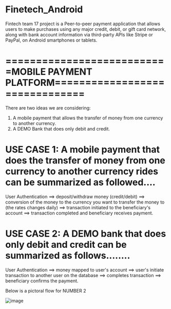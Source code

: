 # Finetech_Android
Fintech team 17 project is a  Peer-to-peer payment application that allows users to make purchases using any major credit, debit, or gift card network, along with bank account information via third-party APIs like Stripe or PayPal, on Android smartphones or tablets.


# ===========================MOBILE PAYMENT PLATFORM===============================


There are two ideas we are considering:
1. A mobile payment that allows the transfer of money from one currency to another currency.
2. A DEMO Bank that does only debit and credit.

# USE CASE 1: A mobile payment that does the transfer of money from one currency to another currency rides can be summarized as followed....
User Authentication ==> deposit/withdraw money (credit/debit) ==> conversion of the money to the currency you want to transfer the money to (the rates changes daily) ==> transaction initiated to the beneficiary's account ==> transaction completed and beneficiary receives payment.

# USE CASE 2: A DEMO bank that does only debit and credit can be summarized as follows........
User Authentication ==> money mapped to user's account ==> user's initiate transaction to another user on the database ==> completes transaction ==> beneficiary confirms the payment.

Below is a pictoral flow for NUMBER 2

![image](https://user-images.githubusercontent.com/104723328/201541495-b8fa92c5-61e5-4ecb-961a-16c083b20fa3.png)
